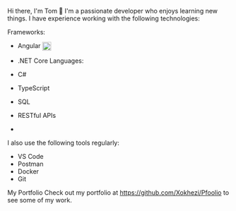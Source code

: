 Hi there, I'm Tom 👋
I'm a passionate developer who enjoys learning new things. I have experience working with the following technologies:

Frameworks:
- Angular <img align="center" alt="Angular Logo" src="https://angular.io/assets/images/logos/angular/angular.svg" width="20" height="20"/>
- .NET Core
Languages:
- C# 
- TypeScript

- SQL
- RESTful APIs
- 
I also use the following tools regularly:
- VS Code
- Postman
- Docker
- Git

My Portfolio
Check out my portfolio at https://github.com/Xokhezi/Pfoolio to see some of my work.
